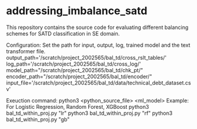 # addressing_imbalance_satd
This repository contains the source code for evaluating different balancing schemes for SATD classification in SE domain.

Configuration:
Set the path for input, output, log, trained model and the text transformer file.
output_path='/scratch/project_2002565/bal_td/cross_rslt_tables/'
log_path='/scratch/project_2002565/bal_td/cross_log/'
model_path="/scratch/project_2002565/bal_td/chk_pt/"
encoder_path="/scratch/project_2002565/bal_td/encoder/"
input_file='/scratch/project_2002565/bal_td/data/technical_debt_dataset.csv'

Exeuction command:
python3 <python_source_file> <ml_model>
Example:
For Logistic Regression, Random Forest, XGBoost
python3 bal_td_within_proj.py "lr"
python3 bal_td_within_proj.py "rf"
python3 bal_td_within_proj.py "gb"


